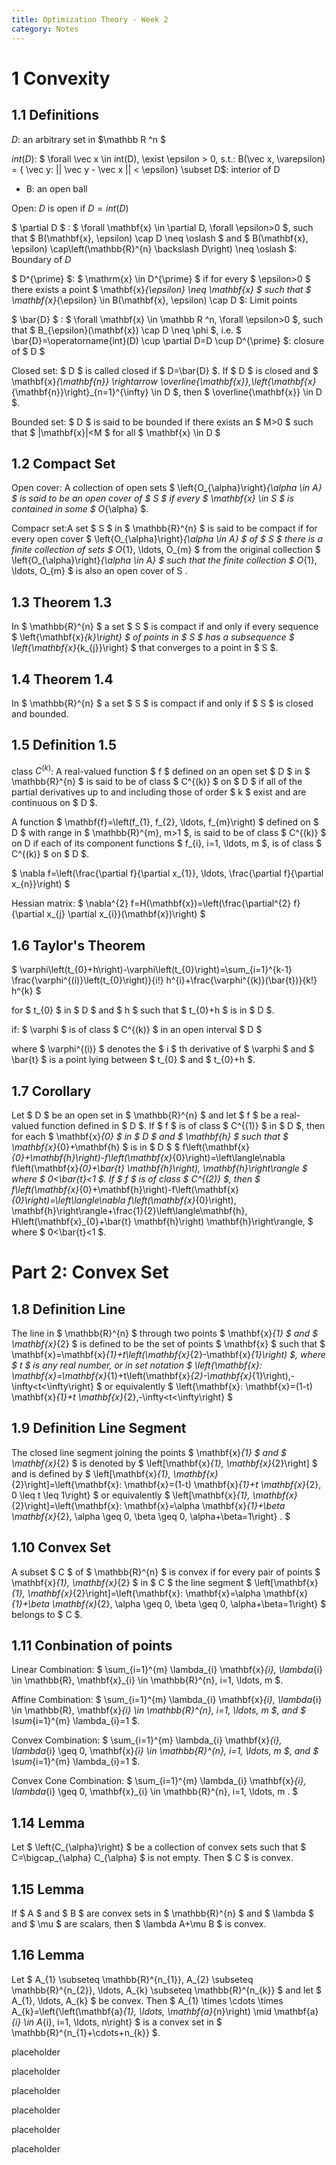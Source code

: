 ```yaml
---
title: Optimization Theory - Week 2
category: Notes 
---
```


# 1 Convexity

## 1.1 Definitions

$D$: an arbitrary set in $\mathbb R ^n $

$int(D)$: $ \forall \vec x \in int(D), \exist \epsilon > 0, s.t.: B(\vec x, \varepsilon) = \{ \vec y: || \vec y - \vec x || < \epsilon\} \subset D$: interior of D 
- B: an open ball

Open: $D$ is open if $D = int(D)$

$ \partial D $ : $ \forall \mathbf{x} \in \partial D, \forall \epsilon>0 $, such that $ B(\mathbf{x}, \epsilon) \cap D \neq \oslash $ and $ B(\mathbf{x}, \epsilon) \cap\left(\mathbb{R}^{n} \backslash D\right) \neq \oslash $: Boundary of $D$

$ D^{\prime} $: $ \mathrm{x} \in D^{\prime} $ if for every $ \epsilon>0 $ there exists a point $ \mathbf{x}_{\epsilon} \neq \mathbf{x} $ such that $ \mathbf{x}_{\epsilon} \in B(\mathbf{x}, \epsilon) \cap D $: Limit points 

$ \bar{D} $ : $ \forall \mathbf{x} \in \mathbb R ^n, \forall \epsilon>0 $, such that $ B_{\epsilon}(\mathbf{x}) \cap D \neq \phi $, i.e. $ \bar{D}=\operatorname{int}(D) \cup \partial D=D \cup D^{\prime} $: closure of $ D $

Closed set: $ D $ is called closed if $ D=\bar{D} $. If $ D $ is closed and $ \mathbf{x}_{\mathbf{n}} \rightarrow \overline{\mathbf{x}},\left\{\mathbf{x}_{\mathbf{n}}\right\}_{n=1}^{\infty} \in D $, then $ \overline{\mathbf{x}} \in D $.

Bounded set: $ D $ is said to be bounded if there exists an $ M>0 $ such that $ \|\mathbf{x}\|<M $ for all $ \mathbf{x} \in D $

## 1.2 Compact Set

Open cover: A collection of open sets $ \left\{O_{\alpha}\right\}_{\alpha \in A} $ is said to be an open cover of $ S $ if every $ \mathbf{x} \in S $ is contained in some $ O_{\alpha} $.

Compacr set:A set $ S $ in $ \mathbb{R}^{n} $ is said to be compact if for every open cover $ \left\{O_{\alpha}\right\}_{\alpha \in A} $ of $ S $ there is a finite collection of sets $ O_{1}, \ldots, O_{m} $ from the original collection $ \left\{O_{\alpha}\right\}_{\alpha \in A} $ such that the finite collection $ O_{1}, \ldots, O_{m} $ is also an open cover of S .

## 1.3 Theorem 1.3

In $ \mathbb{R}^{n} $ a set $ S $ is compact if and only if every sequence $ \left\{\mathbf{x}_{k}\right\} $ of points in $ S $ has a subsequence $ \left\{\mathbf{x}_{k_{j}}\right\} $ that converges to a point in $ S $.

## 1.4 Theorem 1.4

In $ \mathbb{R}^{n} $ a set $ S $ is compact if and only if $ S $ is closed and bounded.

## 1.5 Definition 1.5

class $C^{(k)}$: A real-valued function $ f $ defined on an open set $ D $ in $ \mathbb{R}^{n} $ is said to be of class $ C^{(k)} $ on $ D $ if all of the partial derivatives up to and including those of order $ k $ exist and are continuous on $ D $.

A function $ \mathbf{f}=\left(f_{1}, f_{2}, \ldots, f_{m}\right) $ defined on $ D $ with range in $ \mathbb{R}^{m}, m>1 $, is said to be of class $ C^{(k)} $ on D if each of its component functions $ f_{i}, i=1, \ldots, m $, is of class $ C^{(k)} $ on $ D $.

$ \nabla f=\left(\frac{\partial f}{\partial x_{1}}, \ldots, \frac{\partial f}{\partial x_{n}}\right) $

Hessian matrix: $ \nabla^{2} f=H(\mathbf{x})=\left(\frac{\partial^{2} f}{\partial x_{j} \partial x_{i}}(\mathbf{x})\right) $

## 1.6 Taylor's Theorem 

$ \varphi\left(t_{0}+h\right)-\varphi\left(t_{0}\right)=\sum_{i=1}^{k-1} \frac{\varphi^{(i)}\left(t_{0}\right)}{i!} h^{i}+\frac{\varphi^{(k)}(\bar{t})}{k!} h^{k} $ 

for $ t_{0} $ in $ D $ and $ h $ such that $ t_{0}+h $ is in $ D $.

if: $ \varphi $ is of class $ C^{(k)} $ in an open interval $ D $

where $ \varphi^{(i)} $ denotes the $ i $ th derivative of $ \varphi $ and $ \bar{t} $ is a point lying between $ t_{0} $ and $ t_{0}+h $.

## 1.7 Corollary

Let $ D $ be an open set in $ \mathbb{R}^{n} $ and let $ f $ be a real-valued function defined in $ D $. If $ f $ is of class $ C^{(1)} $ in $ D $, then for each $ \mathbf{x}_{0} $ in $ D $ and $ \mathbf{h} $ such that $ \mathbf{x}_{0}+\mathbf{h} $ is in $ D $
$
f\left(\mathbf{x}_{0}+\mathbf{h}\right)-f\left(\mathbf{x}_{0}\right)=\left\langle\nabla f\left(\mathbf{x}_{0}+\bar{t} \mathbf{h}\right), \mathbf{h}\right\rangle
$
where $ 0<\bar{t}<1 $. If $ f $ is of class $ C^{(2)} $, then
$
f\left(\mathbf{x}_{0}+\mathbf{h}\right)-f\left(\mathbf{x}_{0}\right)=\left\langle\nabla f\left(\mathbf{x}_{0}\right), \mathbf{h}\right\rangle+\frac{1}{2}\left\langle\mathbf{h}, H\left(\mathbf{x}_{0}+\bar{t} \mathbf{h}\right) \mathbf{h}\right\rangle,
$
where $ 0<\bar{t}<1 $.

# Part 2: Convex Set

## 1.8 Definition Line

The line in $ \mathbb{R}^{n} $ through two points $ \mathbf{x}_{1} $ and $ \mathbf{x}_{2} $ is defined to be the set of points $ \mathbf{x} $ such that $ \mathbf{x}=\mathbf{x}_{1}+t\left(\mathbf{x}_{2}-\mathbf{x}_{1}\right) $, where $ t $ is any real number, or in set notation
$
\left\{\mathbf{x}: \mathbf{x}=\mathbf{x}_{1}+t\left(\mathbf{x}_{2}-\mathbf{x}_{1}\right),-\infty<t<\infty\right\}
$
or equivalently
$
\left\{\mathbf{x}: \mathbf{x}=(1-t) \mathbf{x}_{1}+t \mathbf{x}_{2},-\infty<t<\infty\right\}
$

## 1.9 Definition Line Segment

The closed line segment joining the points $ \mathbf{x}_{1} $ and $ \mathbf{x}_{2} $ is denoted by $ \left[\mathbf{x}_{1}, \mathbf{x}_{2}\right] $ and is defined by
$
\left[\mathbf{x}_{1}, \mathbf{x}_{2}\right]=\left\{\mathbf{x}: \mathbf{x}=(1-t) \mathbf{x}_{1}+t \mathbf{x}_{2}, 0 \leq t \leq 1\right\}
$
or equivalently
$
\left[\mathbf{x}_{1}, \mathbf{x}_{2}\right]=\left\{\mathbf{x}: \mathbf{x}=\alpha \mathbf{x}_{1}+\beta \mathbf{x}_{2}, \alpha \geq 0, \beta \geq 0, \alpha+\beta=1\right\} .
$

## 1.10 Convex Set

A subset $ C $ of $ \mathbb{R}^{n} $ is convex if for every pair of points $ \mathbf{x}_{1}, \mathbf{x}_{2} $ in $ C $ the line segment
$
\left[\mathbf{x}_{1}, \mathbf{x}_{2}\right]=\left\{\mathbf{x}: \mathbf{x}=\alpha \mathbf{x}_{1}+\beta \mathbf{x}_{2}, \alpha \geq 0, \beta \geq 0, \alpha+\beta=1\right\}
$
belongs to $ C $.

## 1.11 Conbination of points

Linear Combination: $ \sum_{i=1}^{m} \lambda_{i} \mathbf{x}_{i}, \lambda_{i} \in \mathbb{R}, \mathbf{x}_{i} \in \mathbb{R}^{n}, i=1, \ldots, m $.

Affine Combination: $ \sum_{i=1}^{m} \lambda_{i} \mathbf{x}_{i}, \lambda_{i} \in \mathbb{R}, \mathbf{x}_{i} \in \mathbb{R}^{n}, i=1, \ldots, m $, and $ \sum_{i=1}^{m} \lambda_{i}=1 $.

Convex Combination: $ \sum_{i=1}^{m} \lambda_{i} \mathbf{x}_{i}, \lambda_{i} \geq 0, \mathbf{x}_{i} \in \mathbb{R}^{n}, i=1, \ldots, m $, and $ \sum_{i=1}^{m} \lambda_{i}=1 $.

Convex Cone Combination:
$
\sum_{i=1}^{m} \lambda_{i} \mathbf{x}_{i}, \lambda_{i} \geq 0, \mathbf{x}_{i} \in \mathbb{R}^{n}, i=1, \ldots, m .
$

## 1.14 Lemma

Let $ \left\{C_{\alpha}\right\} $ be a collection of convex sets such that $ C=\bigcap_{\alpha} C_{\alpha} $ is not empty. Then $ C $ is convex.

## 1.15 Lemma 

If $ A $ and $ B $ are convex sets in $ \mathbb{R}^{n} $ and $ \lambda $ and $ \mu $ are scalars, then $ \lambda A+\mu B $ is convex.

## 1.16 Lemma

Let $ A_{1} \subseteq \mathbb{R}^{n_{1}}, A_{2} \subseteq \mathbb{R}^{n_{2}}, \ldots, A_{k} \subseteq \mathbb{R}^{n_{k}} $ and let $ A_{1}, \ldots, A_{k} $ be convex. Then $ A_{1} \times \cdots \times A_{k}=\left\{\left(\mathbf{a}_{1}, \ldots, \mathbf{a}_{n}\right) \mid \mathbf{a}_{i} \in A_{i}, i=1, \ldots, n\right\} $ is a convex set in $ \mathbb{R}^{n_{1}+\cdots+n_{k}} $.




placeholder

placeholder

placeholder

placeholder

placeholder

placeholder